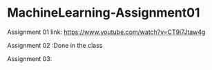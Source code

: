 # MachineLearning-Assignment01
Assignment 01 link: https://www.youtube.com/watch?v=CT9i7Jtaw4g

Assignment 02 :Done in the class

Assignment 03: 
